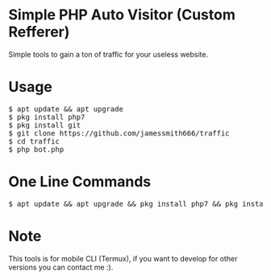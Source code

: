 # Simple PHP Auto Visitor (Custom Refferer)
Simple tools to gain a ton of traffic for your useless website.

# Usage
<pre>
$ apt update && apt upgrade
$ pkg install php7
$ pkg install git
$ git clone https://github.com/jamessmith666/traffic
$ cd traffic
$ php bot.php
</pre>

# One Line Commands
<pre>$ apt update && apt upgrade && pkg install php7 && pkg install git && git clone https://github.com/jamessmith666/traffic.git && cd traffic && php bot.php</pre>

# Note
This tools is for mobile CLI (Termux), if you want to develop for other versions you can contact me :).
